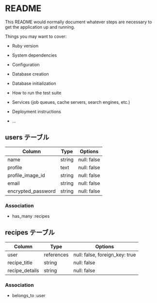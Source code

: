 # README

This README would normally document whatever steps are necessary to get the
application up and running.

Things you may want to cover:

* Ruby version

* System dependencies

* Configuration

* Database creation

* Database initialization

* How to run the test suite

* Services (job queues, cache servers, search engines, etc.)

* Deployment instructions

* ...


## users テーブル

| Column             | Type   | Options     |
| ------------------ | ------ | ----------- |
| name               | string | null: false |
| profile            | text   | null: false |
| profile_image_id   | string | null: false |
| email              | string | null: false |
| encrypted_password | string | null: false |

### Association

- has_many :recipes


## recipes テーブル

| Column         | Type       | Options                        |
| -------------- | ---------- | ------------------------------ |
| user           | references | null: false, foreign_key: true |
| recipe_title   | string     | null: false                    |
| recipe_details | string     | null: false                    |

### Association

- belongs_to :user